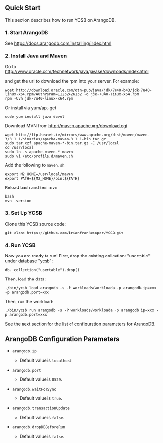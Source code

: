 <!--
Copyright (c) 2012 - 2015 YCSB contributors. All rights reserved.

Licensed under the Apache License, Version 2.0 (the "License"); you
may not use this file except in compliance with the License. You
may obtain a copy of the License at

http://www.apache.org/licenses/LICENSE-2.0

Unless required by applicable law or agreed to in writing, software
distributed under the License is distributed on an "AS IS" BASIS,
WITHOUT WARRANTIES OR CONDITIONS OF ANY KIND, either express or
implied. See the License for the specific language governing
permissions and limitations under the License. See accompanying
LICENSE file.
-->

## Quick Start

This section describes how to run YCSB on ArangoDB. 

### 1. Start ArangoDB
See https://docs.arangodb.com/Installing/index.html

### 2. Install Java and Maven

Go to http://www.oracle.com/technetwork/java/javase/downloads/index.html

and get the url to download the rpm into your server. For example:

    wget http://download.oracle.com/otn-pub/java/jdk/7u40-b43/jdk-7u40-linux-x64.rpm?AuthParam=11232426132 -o jdk-7u40-linux-x64.rpm
    rpm -Uvh jdk-7u40-linux-x64.rpm
    
Or install via yum/apt-get

    sudo yum install java-devel

Download MVN from http://maven.apache.org/download.cgi

    wget http://ftp.heanet.ie/mirrors/www.apache.org/dist/maven/maven-3/3.1.1/binaries/apache-maven-3.1.1-bin.tar.gz
    sudo tar xzf apache-maven-*-bin.tar.gz -C /usr/local
    cd /usr/local
    sudo ln -s apache-maven-* maven
    sudo vi /etc/profile.d/maven.sh

Add the following to `maven.sh`

    export M2_HOME=/usr/local/maven
    export PATH=${M2_HOME}/bin:${PATH}

Reload bash and test mvn

    bash
    mvn -version

### 3. Set Up YCSB

Clone this YCSB source code:

    git clone https://github.com/brianfrankcooper/YCSB.git

### 4. Run YCSB

Now you are ready to run! First, drop the existing collection: "usertable" under database "ycsb":
	
	db._collection("usertable").drop()

Then, load the data:

    ./bin/ycsb load arangodb -s -P workloads/workloada -p arangodb.ip=xxx -p arangodb.port=xxx

Then, run the workload:

    ./bin/ycsb run arangodb -s -P workloads/workloada -p arangodb.ip=xxx -p arangodb.port=xxx

See the next section for the list of configuration parameters for ArangoDB.

## ArangoDB Configuration Parameters

- `arangodb.ip`
  - Default value is `localhost`

- `arangodb.port`
  - Default value is `8529`.
  
- `arangodb.waitForSync`
  - Default value is `true`.
  
- `arangodb.transactionUpdate`
  - Default value is `false`.

- `arangodb.dropDBBeforeRun`
  - Default value is `false`.
